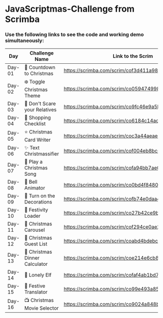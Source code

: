 # JavaScriptmas-Challenge from Scrimba
### Use the following links to see the code and working demo simultaneously:


| Day | Challenge Name  | Link to the Scrim | 
| ------ | --------------------------- | ------------------------------------------------------- | 
| Day-01 | 🎄 Countdown to Christmas | https://scrimba.com/scrim/cof3d411a9860aa8eaa7f9f7a | 
| Day-02 | ❄️ Toggle Christmas Theme | https://scrimba.com/scrim/co059474998233be087263f35 |
| Day-03 | 👼 Don't Scare your Relatives | https://scrimba.com/scrim/co9fc46e9a5b55697eaf7ba45 |
| Day-04 | 🎁 Shopping Checklist | https://scrimba.com/scrim/co6184c14ad079c8a57c280a2 |
| Day-05 | ⭐️ Christmas Card Writer | https://scrimba.com/scrim/coc3a44aeaeedd25438e4f4ed |
| Day-06 | ✨ Text Christmassifier | https://scrimba.com/scrim/cof004eb8bc6dddbe3a9338bf |
| Day-07 | 🎺 Play a Christmas Song | https://scrimba.com/scrim/cofa94bb7ae0d0ac4da38ccfa |
| Day-08 | 🔔 Bell Animator | https://scrimba.com/scrim/co0bd4f8480c503259b3cb391 |
| Day-09 | 🤴 Turn on the Decorations | https://scrimba.com/scrim/cofb74e0daa4f77b3972ce270 |
| Day-10 | 💂 Festivity Loader | https://scrimba.com/scrim/co27b42ce9b2cda70d2f63536 |
| Day-11 | 🧚 Christmas Carousel | https://scrimba.com/scrim/cof294ce0ae25c5db1ff3afc4 |
| Day-12 | 🐑 Christmas Guest List | https://scrimba.com/scrim/coabd4bdebcebd38ce4a9ecce |
| Day-13 | 🦃 Christmas Dinner Calculator | https://scrimba.com/scrim/coe214e6cb844e810c1b4d365 |
| Day-14 | 🧝 Lonely Elf | https://scrimba.com/scrim/cofaf4ab1bd75739ce11ee665 |
| Day-15 | 🐪 Festive Translator | https://scrimba.com/scrim/co99e493a85c8195a0ff1da19 |
| Day-16 | 📺 Christmas Movie Selector | https://scrimba.com/scrim/co9024a848b03c0b9ee1ddb3b |

